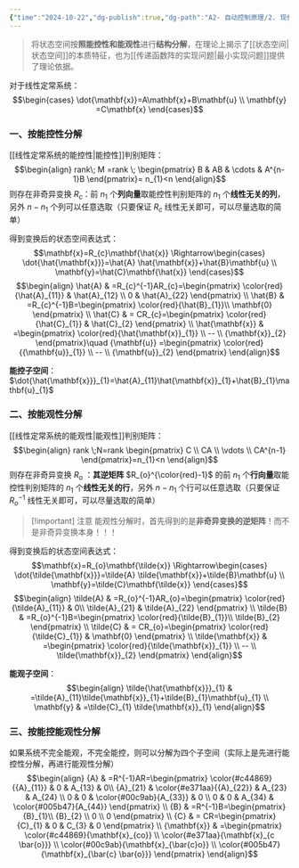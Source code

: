 ```yaml
---
{"time":"2024-10-22","dg-publish":true,"dg-path":"A2- 自动控制原理/2. 现代控制理论/线性系统的结构分解.md","permalink":"/A2- 自动控制原理/2. 现代控制理论/线性系统的结构分解/","dgPassFrontmatter":true,"noteIcon":"","created":"2024-10-07T09:34:36.498+08:00","updated":"2025-04-14T17:48:24.560+08:00"}
---
```



> 将状态空间按**照能控性和能观性**进行**结构分解**，在理论上揭示了[[状态空间\|状态空间]]的本质特征，也为[[传递函数阵的实现问题\|最小实现问题]]提供了理论依据。

对于线性定常系统：
$$\begin{cases}
\dot{\mathbf{x}}=A\mathbf{x}+B\mathbf{u} \\
\mathbf{y} =C\mathbf{x}
\end{cases}$$

### 一、按能控性分解
[[线性定常系统的能控性\|能控性]]判别矩阵：
$$\begin{align}
rank\; M =rank \; \begin{pmatrix}
B & AB & \cdots & A^{n-1}B
\end{pmatrix}= n_{1}<n
\end{align}$$
则存在非奇异变换 $R_{c}$：前 $n_{1}$ 个**列向量**取能控性判别矩阵的 $n_{1}$ 个**线性无关的列**，另外 $n-n_{1}$ 个列可以任意选取（只要保证 $R_{c}$ 线性无关即可，可以尽量选取的简单）

得到变换后的状态空间表达式：
$$\mathbf{x}=R_{c}\mathbf{\hat{x}} \Rightarrow\begin{cases}
\dot{\hat{\mathbf{x}}}=\hat{A} \hat{\mathbf{x}}+\hat{B}\mathbf{u} \\
\mathbf{y}=\hat{C}\mathbf{\hat{x}}
\end{cases}$$
$$\begin{align}
\hat{A} & =R_{c}^{-1}AR_{c}=\begin{pmatrix}
\color{red}{\hat{A}_{11}} &  \hat{A}_{12} \\
0 &  \hat{A}_{22}
\end{pmatrix} \\
\hat{B} & =R_{c}^{-1}B=\begin{pmatrix}
\color{red}{\hat{B}_{1}}\\ \mathbf{0}
\end{pmatrix} \\
\hat{C} & = CR_{c}=\begin{pmatrix}
\color{red}{\hat{C}_{1}} & \hat{C}_{2}
\end{pmatrix} \\
\hat{\mathbf{x}} & =\begin{pmatrix}
\color{red}{\hat{\mathbf{x}}_{1}} \\ -- \\
{\mathbf{x}}_{2}
\end{pmatrix}\quad {\mathbf{u}}  =\begin{pmatrix}
\color{red}{{\mathbf{u}}_{1}} \\ -- \\
{\mathbf{u}}_{2}
\end{pmatrix}
\end{align}$$

**能控子空间**：$\dot{\hat{\mathbf{x}}}_{1}=\hat{A}_{11}\hat{\mathbf{x}}_{1}+\hat{B}_{1}\mathbf{u}_{1}$

### 二、按能观性分解
[[线性定常系统的能观性\|能观性]]判别矩阵：
$$\begin{align}
rank \;N=rank  \begin{pmatrix}
C \\
CA \\
\vdots \\
CA^{n-1}
\end{pmatrix}=n_{1}<n
\end{align}$$
则存在非奇异变换 $R_{o}$ ：**其逆矩阵** $R_{o}^{\color{red}-1}$ 的前 $n_{1}$ 个**行向量**取能控性判别矩阵的 $n_{1}$ 个**线性无关的行**，另外 $n-n_{1}$ 个行可以任意选取（只要保证 $R_{o}^{-1}$ 线性无关即可，可以尽量选取的简单）

>[!important] 注意
>能观性分解时，首先得到的是**非奇异变换的逆矩阵**！而不是非奇异变换本身！！！

得到变换后的状态空间表达式：
$$\mathbf{x}=R_{o}\mathbf{\tilde{x}} \Rightarrow\begin{cases}
\dot{\tilde{\mathbf{x}}}=\tilde{A} \tilde{\mathbf{x}}+\tilde{B}\mathbf{u} \\
\mathbf{y}=\tilde{C}\mathbf{\tilde{x}}
\end{cases}$$
$$\begin{align}
\tilde{A} & =R_{o}^{-1}AR_{o}=\begin{pmatrix}
\color{red}{\tilde{A}_{11}} &   0\\
\tilde{A}_{21} &  \tilde{A}_{22}
\end{pmatrix} \\
\tilde{B} & =R_{o}^{-1}B=\begin{pmatrix}
\color{red}{\tilde{B}_{1}}\\ \tilde{B}_{2}
\end{pmatrix} \\
\tilde{C} & = CR_{o}=\begin{pmatrix}
\color{red}{\tilde{C}_{1}} & \mathbf{0}
\end{pmatrix} \\
\tilde{\mathbf{x}} & =\begin{pmatrix}
\color{red}{\tilde{\mathbf{x}}_{1}} \\ -- \\
\tilde{\mathbf{x}}_{2}
\end{pmatrix}
\end{align}$$

**能观子空间**：
$$\begin{align}
\tilde{\hat{\mathbf{x}}}_{1} & =\tilde{A}_{11}\tilde{\mathbf{x}}_{1}+\tilde{B}_{1}\mathbf{u}_{1} \\
\mathbf{y} & =\tilde{C}_{1} \tilde{\mathbf{x}}_{1}
\end{align}$$

### 三、按能控能观性分解
如果系统不完全能观，不完全能控，则可以分解为四个子空间（实际上是先进行能控性分解，再进行能观性分解）
$$\begin{align}
{A} & =R^{-1}AR=\begin{pmatrix}
\color{#c44869}{{A}_{11}} &   0 & A_{13} & 0\\
{A}_{21} &  \color{#e371aa}{{A}_{22}}  & A_{23} &  A_{24} \\
0  & 0  &  \color{#00c9ab}{A_{33}} & 0  \\
0 & 0 & A_{34} & \color{#005b47}{A_{44}}
\end{pmatrix} \\
{B} & =R^{-1}B=\begin{pmatrix}
{B}_{1}\\ {B}_{2} \\  0 \\ 0
\end{pmatrix} \\
{C} & = CR=\begin{pmatrix}
{C}_{1} & 0  & C_{3} & 0
\end{pmatrix} \\
{\mathbf{x}} & =\begin{pmatrix}
\color{#c44869}{\mathbf{x}_{co}} \\
\color{#e371aa}{\mathbf{x}_{c \bar{o}}} \\
\color{#00c9ab}{\mathbf{x}_{\bar{c}o}} \\
\color{#005b47}{\mathbf{x}_{\bar{c} \bar{o}}}
\end{pmatrix}
\end{align}$$

